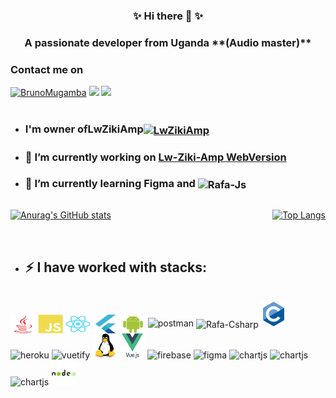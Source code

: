 ### <center> ✨ Hi there 👋 ✨  </center>
<h3 align="center">A passionate developer from Uganda **(Audio master)** </h3>

### Contact me on

 <div> 
 <a href="https://twitter.com/BrunoMugamba" target="blank"><img src="https://img.shields.io/twitter/follow/BrunoMugamba?logo=twitter&style=for-the-badge" alt="BrunoMugamba"/></a>
  <a href = "mailto:brunohectre@gmail.com/"><img src="https://img.shields.io/badge/-Gmail-%23333?style=for-the-badge&logo=gmail&logoColor=white" target="_blank"></a>
  <a href="https://www.linkedin.com/in/mugamba-bruno-20629520b/" target="_blank"><img src="https://img.shields.io/badge/-LinkedIn-%230077B5?style=for-the-badge&logo=linkedin&logoColor=white" target="_blank"></a> 
  </div>

 <br/>

- ### <p style="display:flex;flex-direction:row;"> I'm owner of **LwZikiAmp** <br/> <a href="https://snapcraft.io/lw-ziki-amp"><img align="center" alt="LwZikiAmp" height="40" width="150" src="https://snapcraft.io/static/images/badges/en/snap-store-black.svg"></a></p>
  
 
- ### 🔭 I’m currently working on [Lw-Ziki-Amp WebVersion](https://lw-web.netlify.app/)

- ### <p>🌱 I’m currently learning **Figma** and <img align="center" alt="Rafa-Js" height="90" width="80" src="https://www.vectorlogo.zone/logos/graphql/graphql-ar21.svg"></p>

<!-- 👯 I’m looking to collaborate on ...-->
<!-- - 💬  -->
<div style="display:flex;flex-direction:row;justify-content:space-between;">

  [![Anurag's GitHub stats](https://github-readme-stats.vercel.app/api?username=Mugamba669&theme=dracula&show_icons=true&layout=compact&langs_count=7)](https://github.com/Mugamba669/github-readme-stats)

  [![Top Langs](https://github-readme-stats.vercel.app/api/top-langs/?username=Mugamba669&layout=compact&langs_count=7&theme=dracula)](https://github.com/Mugamba669/github-readme-stats)
</div>
  <br/>

- ## ⚡ I have worked with stacks:

<div style="display: inline_block"><br>
  <img align="center" alt="Rafa-Js" height="30" width="40" src="https://raw.githubusercontent.com/devicons/devicon/master/icons/java/java-plain.svg">
  <img align="center" alt="Rafa-Ts" height="30" width="40" src="https://raw.githubusercontent.com/devicons/devicon/master/icons/javascript/javascript-plain.svg">
  <img align="center" alt="Rafa-React" height="30" width="40" src="https://raw.githubusercontent.com/devicons/devicon/master/icons/react/react-original.svg">
  <img align="center" alt="Rafa-HTML" height="30" width="40" src="https://raw.githubusercontent.com/devicons/devicon/master/icons/flutter/flutter-original.svg">
  <img align="center" alt="Rafa-CSS" height="30" width="40" src="https://raw.githubusercontent.com/devicons/devicon/master/icons/android/android-original.svg">
  <img src="https://www.vectorlogo.zone/logos/getpostman/getpostman-icon.svg" alt="postman" width="40" height="40"/>
  <img align="center" alt="Rafa-Csharp" height="30" width="40" src="https://www.vectorlogo.zone/logos/php/php-ar21.svg">
  <img src="https://raw.githubusercontent.com/devicons/devicon/master/icons/c/c-original.svg" alt="c" width="40" height="40"/>
  <img src="https://www.vectorlogo.zone/logos/heroku/heroku-icon.svg" alt="heroku" width="40" height="40"/> 
   <img src="https://bestofjs.org/logos/vuetify.svg" alt="vuetify" width="40" height="40"/>
  <img src="https://raw.githubusercontent.com/devicons/devicon/master/icons/linux/linux-original.svg" alt="linux" width="40" height="40"/> 
  <img src="https://raw.githubusercontent.com/devicons/devicon/master/icons/vuejs/vuejs-original-wordmark.svg" alt="vuejs" width="40" height="40"/> 
   <img src="https://www.vectorlogo.zone/logos/firebase/firebase-icon.svg" alt="firebase" width="40" height="40"/>
   <img src="https://www.vectorlogo.zone/logos/figma/figma-icon.svg" alt="figma" width="40" height="40"/> 
   <img src="https://www.chartjs.org/media/logo-title.svg" alt="chartjs" width="40" height="40"/>
   <img src="https://www.vectorlogo.zone/logos/electronjs/electronjs-icon.svg" alt="chartjs" width="40" height="40"/>
   <img src="https://www.vectorlogo.zone/logos/jquery/jquery-horizontal.svg" alt="chartjs" width="40" height="40"/>
   
  <img src="https://raw.githubusercontent.com/devicons/devicon/master/icons/nodejs/nodejs-original-wordmark.svg" alt="nodejs" width="40" height="40"/> 

</div>

